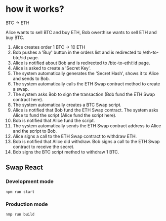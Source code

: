# how it works?

BTC -> ETH

Alice wants to sell BTC and buy ETH, Bob owerthise wants to sell ETH and buy BTC.

 1. Alice creates order 1 BTC -> 10 ETH
 2. Bob pushes a 'Buy' button in the orders list and is redirected to /eth-to-btc/:id page.
 3. Alice is notified about Bob and is redirected to /btc-to-eth/:id page.
 4. Alice is asked to create a 'Secret Key'.
 5. The system automatically generates the 'Secret Hash', shows it to Alice and sends to Bob.
 6. The system automatically calls the ETH Swap contract method to create a swap.
 7. The system asks Bob to sign the transaction (Bob fund the ETH Swap contract here).
 8. The system automatically creates a BTC Swap script.
 9. Alice is notified that Bob fund the ETH Swap contract. The system asks Alice to fund the script (Alice fund the script here).
 10. Bob is notified that Alice fund the script.
 11. The system automatically sends the ETH Swap contract address to Alice and the script to Bob.
 12. Alice signs a call to the ETH Swap contract to withdraw ETH.
 13. Bob is notified that Alice did withdraw. Bob signs a call to the ETH Swap contract to receive the secret.
 14. Bob signs the BTC script method to withdraw 1 BTC.
 
## Swap  React

### Development mode
```
npm run start
```

### Production mode
```
nmp run build
```
